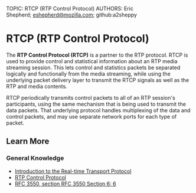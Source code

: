 TOPIC: RTCP (RTP Control Protocol)
AUTHORS: Eric Shepherd; eshepherd@mozilla.com; github:a2sheppy

# RTCP (RTP Control Protocol)

The **RTP Control Protocol (RTCP)** is a partner to the RTP protocol. RTCP is used to
provide control and statistical information about an RTP media streaming session. This
lets control and statistics packets be separated logically and functionally from the
media streaming, while using the underlying packet delivery layer to transmit the RTCP
signals as well as the RTP and media contents.

RTCP periodically transmits control packets to all of an RTP session's participants,
using the same mechanism that is being used to transmit the data packets. That
underlying protocol handles multiplexing of the data and control packets, and may use
separate network ports for each type of packet.

## Learn More

### General Knowledge

- [Introduction to the Real-time Transport Protocol](https://wiki.developer.mozilla.org/en-US/docs/Web/API/WebRTC_API/Intro_to_RTP)
- [RTP Control Protocol](https://en.wikipedia.org/wiki/RTP%20Control%20Protocol)
- [RFC 3550, section RFC 3550 Section 6: 6](https://tools.ietf.org/html/rfc3550#section-RFC%203550%20Section%206)
